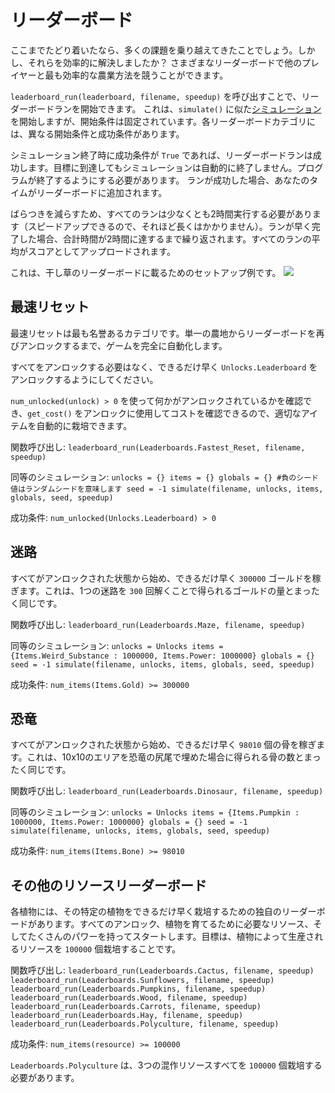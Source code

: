 # リーダーボード
ここまでたどり着いたなら、多くの課題を乗り越えてきたことでしょう。しかし、それらを効率的に解決しましたか？
さまざまなリーダーボードで他のプレイヤーと最も効率的な農業方法を競うことができます。

`leaderboard_run(leaderboard, filename, speedup)` を呼び出すことで、リーダーボードランを開始できます。
これは、`simulate()` に似た[シミュレーション](docs/unlocks/simulation.md)を開始しますが、開始条件は固定されています。各リーダーボードカテゴリには、異なる開始条件と成功条件があります。

シミュレーション終了時に成功条件が `True` であれば、リーダーボードランは成功します。目標に到達してもシミュレーションは自動的に終了しません。プログラムが終了するようにする必要があります。
ランが成功した場合、あなたのタイムがリーダーボードに追加されます。

ばらつきを減らすため、すべてのランは少なくとも2時間実行する必要があります（スピードアップできるので、それほど長くはかかりません）。ランが早く完了した場合、合計時間が2時間に達するまで繰り返されます。すべてのランの平均がスコアとしてアップロードされます。

これは、干し草のリーダーボードに載るためのセットアップ例です。
![](LeaderboardSetup400)

## 最速リセット
最速リセットは最も名誉あるカテゴリです。単一の農地からリーダーボードを再びアンロックするまで、ゲームを完全に自動化します。

すべてをアンロックする必要はなく、できるだけ早く `Unlocks.Leaderboard` をアンロックするようにしてください。

`num_unlocked(unlock) > 0` を使って何かがアンロックされているかを確認でき、`get_cost()` をアンロックに使用してコストを確認できるので、適切なアイテムを自動的に栽培できます。

関数呼び出し:
`leaderboard_run(Leaderboards.Fastest_Reset, filename, speedup)`

同等のシミュレーション:
`unlocks = {}
items = {}
globals = {}
#負のシード値はランダムシードを意味します
seed = -1
simulate(filename, unlocks, items, globals, seed, speedup)`

成功条件:
`num_unlocked(Unlocks.Leaderboard) > 0`

## 迷路
すべてがアンロックされた状態から始め、できるだけ早く `300000` ゴールドを稼ぎます。これは、1つの迷路を `300` 回解くことで得られるゴールドの量とまったく同じです。

関数呼び出し:
`leaderboard_run(Leaderboards.Maze, filename, speedup)`

同等のシミュレーション:
`unlocks = Unlocks
items = {Items.Weird_Substance : 1000000, Items.Power: 1000000}
globals = {}
seed = -1
simulate(filename, unlocks, items, globals, seed, speedup)`

成功条件:
`num_items(Items.Gold) >= 300000`

## 恐竜
すべてがアンロックされた状態から始め、できるだけ早く `98010` 個の骨を稼ぎます。これは、10x10のエリアを恐竜の尻尾で埋めた場合に得られる骨の数とまったく同じです。

関数呼び出し:
`leaderboard_run(Leaderboards.Dinosaur, filename, speedup)`

同等のシミュレーション:
`unlocks = Unlocks
items = {Items.Pumpkin : 1000000, Items.Power: 1000000}
globals = {}
seed = -1
simulate(filename, unlocks, items, globals, seed, speedup)`

成功条件:
`num_items(Items.Bone) >= 98010`

## その他のリソースリーダーボード
各植物には、その特定の植物をできるだけ早く栽培するための独自のリーダーボードがあります。すべてのアンロック、植物を育てるために必要なリソース、そしてたくさんのパワーを持ってスタートします。目標は、植物によって生産されるリソースを `100000` 個栽培することです。

関数呼び出し:
`leaderboard_run(Leaderboards.Cactus, filename, speedup)`
`leaderboard_run(Leaderboards.Sunflowers, filename, speedup)`
`leaderboard_run(Leaderboards.Pumpkins, filename, speedup)`
`leaderboard_run(Leaderboards.Wood, filename, speedup)`
`leaderboard_run(Leaderboards.Carrots, filename, speedup)`
`leaderboard_run(Leaderboards.Hay, filename, speedup)`
`leaderboard_run(Leaderboards.Polyculture, filename, speedup)`

成功条件:
`num_items(resource) >= 100000`

`Leaderboards.Polyculture` は、3つの混作リソースすべてを `100000` 個栽培する必要があります。